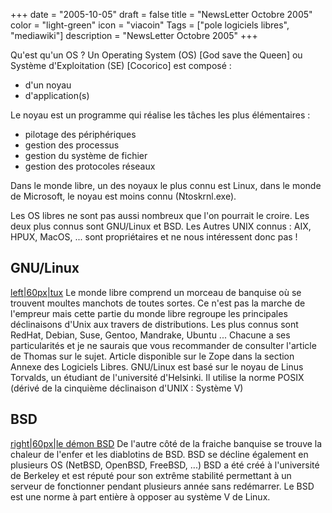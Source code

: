 +++
date = "2005-10-05"
draft = false
title = "NewsLetter Octobre 2005"
color = "light-green"
icon = "viacoin"
Tags = ["pole logiciels libres", "mediawiki"]
description = "NewsLetter Octobre 2005"
+++

Qu'est qu'un OS ? Un Operating System (OS) [God save the Queen] ou
Système d'Exploitation (SE) [Cocorico] est composé :

-   d'un noyau
-   d'application(s)

Le noyau est un programme qui réalise les tâches les plus élémentaires :

-   pilotage des périphériques
-   gestion des processus
-   gestion du système de fichier
-   gestion des protocoles réseaux

Dans le monde libre, un des noyaux le plus connu est Linux, dans le
monde de Microsoft, le noyau est moins connu (Ntoskrnl.exe).

Les OS libres ne sont pas aussi nombreux que l'on pourrait le croire.
Les deux plus connus sont GNU/Linux et BSD. Les Autres UNIX connus :
AIX, HPUX, MacOS, ... sont propriétaires et ne nous intéressent donc pas
!

GNU/Linux
---------

[left|60px|tux](image:Tux-larg.jpg "wikilink") Le monde libre comprend
un morceau de banquise où se trouvent moultes manchots de toutes sortes.
Ce n'est pas la marche de l'empreur mais cette partie du monde libre
regroupe les principales déclinaisons d'Unix aux travers de
distributions. Les plus connus sont RedHat, Debian, Suse, Gentoo,
Mandrake, Ubuntu ... Chacune a ses particularités et je ne saurais que
vous recommander de consulter l'article de Thomas sur le sujet. Article
disponible sur le Zope dans la section Annexe des Logiciels Libres.
GNU/Linux est basé sur le noyau de Linus Torvalds, un étudiant de
l'université d'Helsinki. Il utilise la norme POSIX (dérivé de la
cinquième déclinaison d'UNIX : Système V)

BSD
---

[right|60px|le démon BSD](image:Bsd-big.png "wikilink") De l'autre côté
de la fraiche banquise se trouve la chaleur de l'enfer et les diablotins
de BSD. BSD se décline également en plusieurs OS (NetBSD, OpenBSD,
FreeBSD, ...) BSD a été créé à l'université de Berkeley et est réputé
pour son extrême stabilité permettant à un serveur de fonctionner
pendant plusieurs année sans redémarrer. Le BSD est une norme à part
entière à opposer au système V de Linux.
